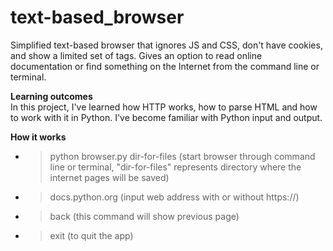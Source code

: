 # text-based_browser  
Simplified  text-based browser that ignores JS and CSS, don't have cookies, and show a limited set of tags. Gives an option to read online documentation or find something on the Internet from the command line or terminal.  
  
**Learning outcomes**   
In this project, I've learned how HTTP works, how to parse HTML and how to work with it in Python. I've become familiar with Python input and output.  

**How it works**
- > python browser.py dir-for-files (start browser through command line or terminal, "dir-for-files" represents directory where the internet pages will be saved)
- > docs.python.org (input web address with or without https://)
- > back (this command will show previous page)
- > exit (to quit the app)
